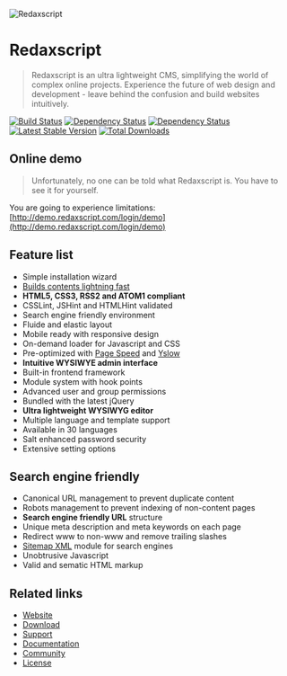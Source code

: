 ![Redaxscript](https://rawgithub.com/redaxmedia/media/master/svg/redaxscript.svg)


Redaxscript
===========

> Redaxscript is an ultra lightweight CMS, simplifying the world of complex online projects. Experience the future of web design and development - leave behind the confusion and build websites intuitively.

[![Build Status](https://travis-ci.org/redaxmedia/redaxscript.png?branch=master)](https://travis-ci.org/redaxmedia/redaxscript)
[![Dependency Status](https://www.versioneye.com/user/projects/5310e5a6ec13756c3e000314/badge.png)](https://www.versioneye.com/user/projects/5310e5a6ec13756c3e000314)
[![Dependency Status](https://www.versioneye.com/user/projects/5310e5aaec13756c3e00031b/badge.png)](https://www.versioneye.com/user/projects/5310e5aaec13756c3e00031b)
[![Latest Stable Version](https://poser.pugx.org/redaxmedia/redaxscript/v/stable.png)](https://packagist.org/packages/redaxmedia/redaxscript)
[![Total Downloads](https://poser.pugx.org/redaxmedia/redaxscript/downloads.png)](https://packagist.org/packages/redaxmedia/redaxscript)


Online demo
-----------

> Unfortunately, no one can be told what Redaxscript is.
You have to see it for yourself.

You are going to experience limitations: [http://demo.redaxscript.com/login/demo](http://demo.redaxscript.com/login/demo)


Feature list
------------

* Simple installation wizard
* [Builds contents lightning fast](http://redaxscript.com/general/benchmark/page-load-time)
* **HTML5, CSS3, RSS2 and ATOM1 compliant**
* CSSLint, JSHint and HTMLHint validated
* Search engine friendly environment
* Fluide and elastic layout
* Mobile ready with responsive design
* On-demand loader for Javascript and CSS
* Pre-optimized with [Page Speed](http://redaxscript.com/general/benchmark/google-page-speed) and [Yslow](http://redaxscript.com/general/benchmark/yahoo-yslow)
* **Intuitive WYSIWYE admin interface**
* Built-in frontend framework
* Module system with hook points
* Advanced user and group permissions
* Bundled with the latest jQuery
* **Ultra lightweight WYSIWYG editor**
* Multiple language and template support
* Available in 30 languages
* Salt enhanced password security
* Extensive setting options


Search engine friendly
----------------------

* Canonical URL management to prevent duplicate content
* Robots management to prevent indexing of non-content pages
* **Search engine friendly URL** structure
* Unique meta description and meta keywords on each page
* Redirect www to non-www and remove trailing slashes
* [Sitemap XML](http://redaxscript.com/download/modules/sitemap-xml-module) module for search engines
* Unobtrusive Javascript
* Valid and sematic HTML markup


Related links
-------------

* [Website](http://redaxscript.com)
* [Download](http://redaxscript.com/download)
* [Support](http://redaxscript.com/support)
* [Documentation](http://redaxscript.com/develop/documentation)
* [Community](http://redaxscript.com/community)
* [License](http://redaxscript.com/general/about/license)
